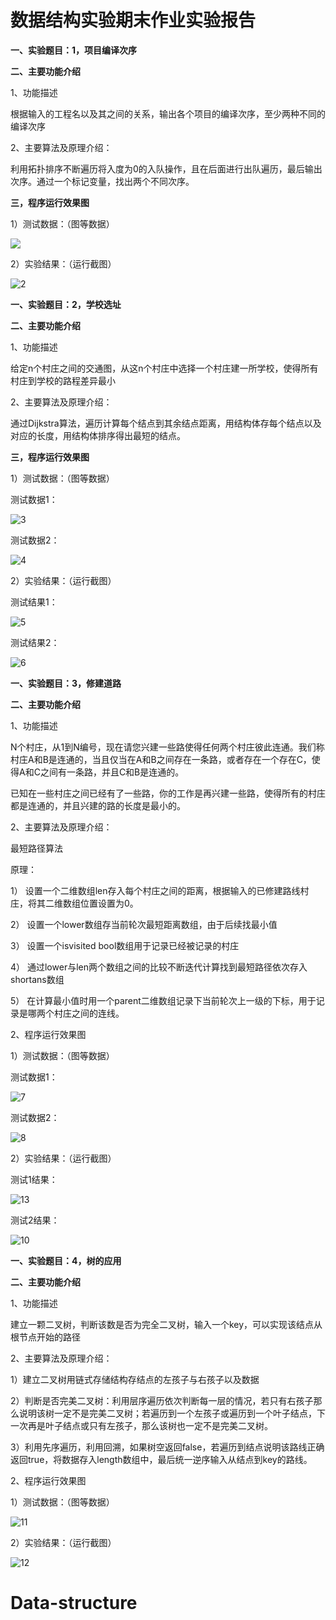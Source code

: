 # 数据结构实验期末作业实验报告

**一、实验题目：1，项目编译次序**

**二、主要功能介绍**

1、功能描述

根据输入的工程名以及其之间的关系，输出各个项目的编译次序，至少两种不同的编译次序

2、主要算法及原理介绍：

利用拓扑排序不断遍历将入度为0的入队操作，且在后面进行出队遍历，最后输出次序。通过一个标记变量，找出两个不同次序。

**三，程序运行效果图**

 1）测试数据：（图等数据）

![](img\1.png)

2）实验结果：（运行截图）

![2](img\2.png)



**一、实验题目：2，学校选址**

**二、主要功能介绍**

1、功能描述

给定n个村庄之间的交通图，从这n个村庄中选择一个村庄建一所学校，使得所有村庄到学校的路程差异最小

2、主要算法及原理介绍：

通过Dijkstra算法，遍历计算每个结点到其余结点距离，用结构体存每个结点以及对应的长度，用结构体排序得出最短的结点。 

**三，程序运行效果图**

 1）测试数据：（图等数据）

测试数据1：

![3](img\3.png)

测试数据2：

![4](img\4.png)



2）实验结果：（运行截图）

测试结果1：

![5](img\5.png)

测试结果2：

![6](img\6.png)



**一、实验题目：3，修建道路**

**二、主要功能介绍**

1、功能描述

N个村庄，从1到N编号，现在请您兴建一些路使得任何两个村庄彼此连通。我们称村庄A和B是连通的，当且仅当在A和B之间存在一条路，或者存在一个存在C，使得A和C之间有一条路，并且C和B是连通的。

已知在一些村庄之间已经有了一些路，你的工作是再兴建一些路，使得所有的村庄都是连通的，并且兴建的路的长度是最小的。

2、主要算法及原理介绍：

最短路径算法

原理：

1）     设置一个二维数组len存入每个村庄之间的距离，根据输入的已修建路线村庄，将其二维数组位置设置为0。

2）     设置一个lower数组存当前轮次最短距离数组，由于后续找最小值

3）     设置一个isvisited bool数组用于记录已经被记录的村庄

4）     通过lower与len两个数组之间的比较不断迭代计算找到最短路径依次存入shortans数组

5）     在计算最小值时用一个parent二维数组记录下当前轮次上一级的下标，用于记录是哪两个村庄之间的连线。

2、程序运行效果图

 1）测试数据：（图等数据）

测试数据1：

![7](img\7.png)

测试数据2：

![8](img\8.png)



2）实验结果：（运行截图）

测试1结果：

![13](img\13.png)

测试2结果：

![10](img\10.png)



**一、实验题目：4，树的应用**

**二、主要功能介绍**

1、功能描述

建立一颗二叉树，判断该数是否为完全二叉树，输入一个key，可以实现该结点从根节点开始的路径

2、主要算法及原理介绍：

   1）建立二叉树用链式存储结构存结点的左孩子与右孩子以及数据

   2）判断是否完美二叉树：利用层序遍历依次判断每一层的情况，若只有右孩子那么说明该树一定不是完美二叉树；若遍历到一个左孩子或遍历到一个叶子结点，下一次再是叶子结点或只有左孩子，那么该树也一定不是完美二叉树。

   3）利用先序遍历，利用回溯，如果树空返回false，若遍历到结点说明该路线正确返回true，将数据存入length数组中，最后统一逆序输入从结点到key的路线。

2、程序运行效果图

1）测试数据：（图等数据）

![11](img\11.png)



2）实验结果：（运行截图）

![12](img\12.png)











# Data-structure

